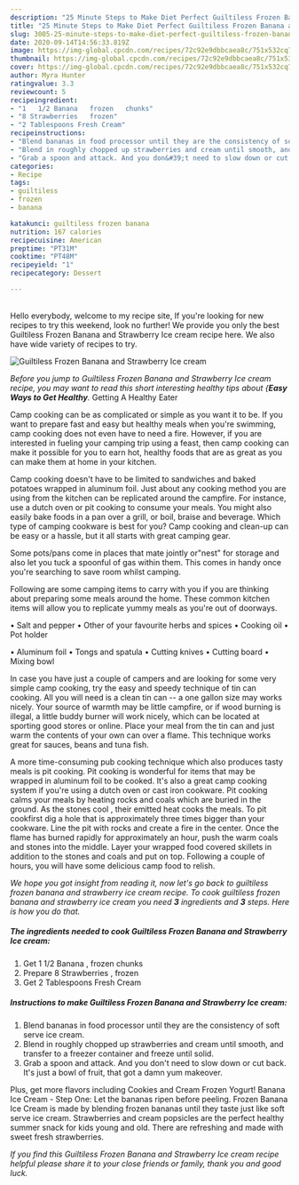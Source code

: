 ```yaml
---
description: "25 Minute Steps to Make Diet Perfect Guiltiless Frozen Banana and Strawberry Ice cream"
title: "25 Minute Steps to Make Diet Perfect Guiltiless Frozen Banana and Strawberry Ice cream"
slug: 3005-25-minute-steps-to-make-diet-perfect-guiltiless-frozen-banana-and-strawberry-ice-cream
date: 2020-09-14T14:56:33.819Z
image: https://img-global.cpcdn.com/recipes/72c92e9dbbcaea8c/751x532cq70/guiltiless-frozen-banana-and-strawberry-ice-cream-recipe-main-photo.jpg
thumbnail: https://img-global.cpcdn.com/recipes/72c92e9dbbcaea8c/751x532cq70/guiltiless-frozen-banana-and-strawberry-ice-cream-recipe-main-photo.jpg
cover: https://img-global.cpcdn.com/recipes/72c92e9dbbcaea8c/751x532cq70/guiltiless-frozen-banana-and-strawberry-ice-cream-recipe-main-photo.jpg
author: Myra Hunter
ratingvalue: 3.3
reviewcount: 5
recipeingredient:
- "1   1/2 Banana   frozen   chunks"
- "8 Strawberries   frozen"
- "2 Tablespoons Fresh Cream"
recipeinstructions:
- "Blend bananas in food processor until they are the consistency of soft serve ice cream."
- "Blend in roughly chopped up strawberries and cream until smooth, and transfer to a freezer container and freeze until solid."
- "Grab a spoon and attack. And you don&#39;t need to slow down or cut back. It&#39;s just a bowl of fruit, that got a damn yum makeover."
categories:
- Recipe
tags:
- guiltiless
- frozen
- banana

katakunci: guiltiless frozen banana 
nutrition: 167 calories
recipecuisine: American
preptime: "PT31M"
cooktime: "PT48M"
recipeyield: "1"
recipecategory: Dessert

---
```

<br>
Hello everybody, welcome to my recipe site, If you're looking for new recipes to try this weekend, look no further! We provide you only the best Guiltiless Frozen Banana and Strawberry Ice cream recipe here. We also have wide variety of recipes to try.
<br>


![Guiltiless Frozen Banana and Strawberry Ice cream](https://img-global.cpcdn.com/recipes/72c92e9dbbcaea8c/751x532cq70/guiltiless-frozen-banana-and-strawberry-ice-cream-recipe-main-photo.jpg)

<i>Before you jump to Guiltiless Frozen Banana and Strawberry Ice cream recipe, you may want to read this short interesting healthy tips about {<strong>Easy Ways to Get Healthy</strong>.</i>
Getting A Healthy Eater

    
Camp cooking can be as complicated or simple as you want it to be. If you want to prepare fast and easy but healthy meals when you're swimming, camp cooking does not even have to need a fire. However, if you are interested in fueling your camping trip using a feast, then camp cooking can make it possible for you to earn hot, healthy foods that are as great as you can make them at home in your kitchen.

Camp cooking doesn't have to be limited to sandwiches and baked potatoes wrapped in aluminum foil.  Just about any cooking method you are using from the kitchen can be replicated around the campfire. For instance, use a dutch oven or pit cooking to consume your meals. You might also easily bake foods in a pan over a grill, or boil, braise and beverage. Which type of camping cookware is best for you? Camp cooking and clean-up can be easy or a hassle, but it all starts with great camping gear.

Some pots/pans come in places that mate jointly or"nest" for storage and also let you tuck a spoonful of gas within them. This comes in handy once you're searching to save room whilst camping.

Following are some camping items to carry with you if you are thinking about preparing some meals around the home. These common kitchen items will allow you to replicate yummy meals as you're out of doorways.

• Salt and pepper
• Other of your favourite herbs and spices
• Cooking oil
• Pot holder

• Aluminum foil
• Tongs and spatula
• Cutting knives
• Cutting board
• Mixing bowl


In case you have just a couple of campers and are looking for some very simple camp cooking, try the easy and speedy technique of tin can cooking. All you will need is a clean tin can -- a one gallon size may works nicely. Your source of warmth may be little campfire, or if wood burning is illegal, a little buddy burner will work nicely, which can be located at sporting good stores or online. Place your meal from the tin can and just warm the contents of your own can over a flame.  This technique works great for sauces, beans and tuna fish.

A more time-consuming pub cooking technique which also produces tasty meals is pit cooking. Pit cooking is wonderful for items that may be wrapped in aluminum foil to be cooked.  It's also a great camp cooking system if you're using a dutch oven or cast iron cookware. Pit cooking calms your meals by heating rocks and coals which are buried in the ground. As the stones cool , their emitted heat cooks the meals. To pit cookfirst dig a hole that is approximately three times bigger than your cookware. Line the pit with rocks and create a fire in the center. Once the flame has burned rapidly for approximately an hour, push the warm coals and stones into the middle. Layer your wrapped food covered skillets in addition to the stones and coals and put on top. Following a couple of hours, you will have some delicious camp food to relish.


<i>We hope you got insight from reading it, now let's go back to guiltiless frozen banana and strawberry ice cream recipe. To cook guiltiless frozen banana and strawberry ice cream you need <strong>3</strong> ingredients and <strong>3</strong> steps. Here is how you do that.
</i>

##### The ingredients needed to cook Guiltiless Frozen Banana and Strawberry Ice cream:

1. Get 1   1/2 Banana ,  frozen   chunks
1. Prepare 8 Strawberries ,  frozen
1. Get 2 Tablespoons Fresh Cream


##### Instructions to make Guiltiless Frozen Banana and Strawberry Ice cream:

1. Blend bananas in food processor until they are the consistency of soft serve ice cream.
1. Blend in roughly chopped up strawberries and cream until smooth, and transfer to a freezer container and freeze until solid.
1. Grab a spoon and attack. And you don&#39;t need to slow down or cut back. It&#39;s just a bowl of fruit, that got a damn yum makeover.


Plus, get more flavors including Cookies and Cream Frozen Yogurt! Banana Ice Cream - Step One: Let the bananas ripen before peeling. Frozen Banana Ice Cream is made by blending frozen bananas until they taste just like soft serve ice cream. Strawberries and cream popsicles are the perfect healthy summer snack for kids young and old. There are refreshing and made with sweet fresh strawberries. 

<i>If you find this Guiltiless Frozen Banana and Strawberry Ice cream recipe helpful please share it to your close friends or family, thank you and good luck.</i>
